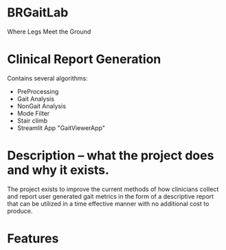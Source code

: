 # BRGaitLab
Where Legs Meet the Ground

# Clinical Report Generation 
Contains several algorithms:
- PreProcessing
- Gait Analysis
- NonGait Analysis
- Mode Filter
- Stair climb
- Streamlit App "GaitViewerApp"

# Description – what the project does and why it exists.
The project exists to improve the current methods of how clinicians collect and report user generated gait metrics in the form of a descriptive report that can be utilized in a time effective manner with no additional cost to produce. 

# Features 
